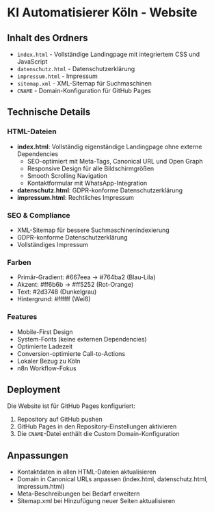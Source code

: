 # KI Automatisierer Köln - Website

## Inhalt des Ordners

- `index.html` - Vollständige Landingpage mit integriertem CSS und JavaScript
- `datenschutz.html` - Datenschutzerklärung
- `impressum.html` - Impressum
- `sitemap.xml` - XML-Sitemap für Suchmaschinen
- `CNAME` - Domain-Konfiguration für GitHub Pages

## Technische Details

### HTML-Dateien
- **index.html**: Vollständig eigenständige Landingpage ohne externe Dependencies
  - SEO-optimiert mit Meta-Tags, Canonical URL und Open Graph
  - Responsive Design für alle Bildschirmgrößen
  - Smooth Scrolling Navigation
  - Kontaktformular mit WhatsApp-Integration
- **datenschutz.html**: GDPR-konforme Datenschutzerklärung
- **impressum.html**: Rechtliches Impressum

### SEO & Compliance
- XML-Sitemap für bessere Suchmaschinenindexierung
- GDPR-konforme Datenschutzerklärung
- Vollständiges Impressum

### Farben
- Primär-Gradient: #667eea → #764ba2 (Blau-Lila)
- Akzent: #ff6b6b → #ff5252 (Rot-Orange)
- Text: #2d3748 (Dunkelgrau)
- Hintergrund: #ffffff (Weiß)

### Features
- Mobile-First Design
- System-Fonts (keine externen Dependencies)
- Optimierte Ladezeit
- Conversion-optimierte Call-to-Actions
- Lokaler Bezug zu Köln
- n8n Workflow-Fokus

## Deployment

Die Website ist für GitHub Pages konfiguriert:
1. Repository auf GitHub pushen
2. GitHub Pages in den Repository-Einstellungen aktivieren
3. Die `CNAME`-Datei enthält die Custom Domain-Konfiguration

## Anpassungen

- Kontaktdaten in allen HTML-Dateien aktualisieren
- Domain in Canonical URLs anpassen (index.html, datenschutz.html, impressum.html)
- Meta-Beschreibungen bei Bedarf erweitern
- Sitemap.xml bei Hinzufügung neuer Seiten aktualisieren